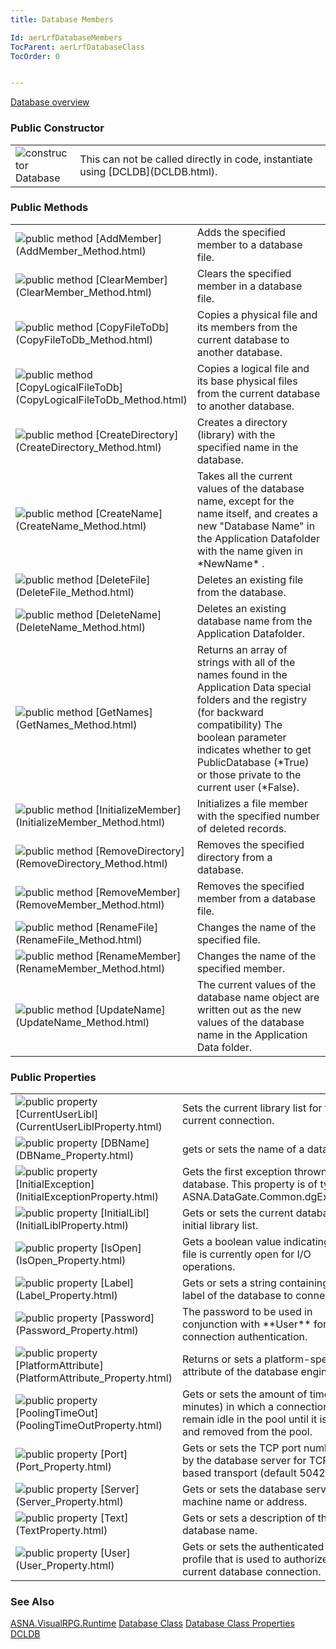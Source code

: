 ```yaml
---
title: Database Members

Id: aerLrfDatabaseMembers
TocParent: aerLrfDatabaseClass
TocOrder: 0


---
```


[Database overview](aerLrfDatabaseClass.html) 

### Public Constructor
<table class="dtTABLE" id="Table2" cellspacing="0">
                <colgroup span="1" valign="top">
                    <col span="1" width="20%" />
                    <col span="1" width="79.99%" />
                </colgroup>
                <tr>
                    <td colspan="1" rowspan="1">
                        <img alt="constructor" src="../Images/methods.bmp" border="0" /> Database
                    </td>
                    <td colspan="1" rowspan="1">
                        This can not be called directly in code, instantiate using [DCLDB](DCLDB.html).
                    </td>
                </tr>
</table>

### Public Methods
<table class="dtTABLE" id="Table3" cellspacing="0">
                <colgroup span="1" valign="top">
                    <col span="1" width="20%" />
                    <col span="1" width="79.99%" />
                </colgroup>
                <tr>
                    <td colspan="1" rowspan="1" style="height: 20px; width: 207px;">
                        <img alt="public method" src="../Images/public method.gif" />
                        [AddMember](AddMember_Method.html)
                    </td>
                    <td colspan="1" rowspan="1" style="height: 20px">
                        Adds the specified member to
                        a database file.
                    </td>
                </tr>
                <tr>
                    <td colspan="1" rowspan="1" style="width: 207px">
                        <img alt="public method" src="../Images/public method.gif" />
                        [ClearMember](ClearMember_Method.html)
                    </td>
                    <td colspan="1" rowspan="1">
                        Clears the specified member in a
                        database file.
                    </td>
                </tr>
                <tr>
                    <td colspan="1" rowspan="1" style="height: 24px; width: 207px;">
                        <img alt="public method" src="../Images/public method.gif" />
                        [CopyFileToDb](CopyFileToDb_Method.html)
                    </td>
                    <td colspan="1" rowspan="1" style="height: 24px">Copies a physical file and its members from the current database to another database.			</td>
                </tr>
                <tr>
                    <td colspan="1" rowspan="1" style="width: 207px">
                        <img alt="public method" src="../Images/public method.gif" border="0" />
                        [CopyLogicalFileToDb](CopyLogicalFileToDb_Method.html)
                    </td>
                    <td colspan="1" rowspan="1">
                        Copies a logical file and its base physical files from the current
                        database to another database.
                    </td>
                </tr>
                <tr>
                    <td colspan="1" rowspan="1" style="width: 207px">
                        <img alt="public method" src="../Images/public method.gif" />
                        [CreateDirectory](CreateDirectory_Method.html)
                    </td>
                    <td colspan="1" rowspan="1">
                        Creates a directory (library) with the specified name in the database.
                    </td>
                </tr>
                <tr>
                    <td colspan="1" rowspan="1" style="width: 207px">
                        <img alt="public method" src="../Images/public method.gif" border="0" />
                        [CreateName](CreateName_Method.html)
                    </td>
                    <td colspan="1" rowspan="1">
                        Takes all the current values of the database name, except for the name itself, and creates
                        a new "Database Name" in the Application
                        Datafolder with the name given in *NewName* .
                    </td>
                </tr>
                <tr>
                    <td colspan="1" rowspan="1" style="height: 23px; width: 207px;">
                        <img alt="public method" src="../Images/public method.gif" />
                        [DeleteFile](DeleteFile_Method.html)
                    </td>
                    <td colspan="1" rowspan="1" style="height: 23px">
                        Deletes an existing file from the database.
                    </td>
                </tr>
                <tr>
                    <td colspan="1" rowspan="1" style="width: 207px">
                        <img alt="public method" src="../Images/public method.gif" border="0" />
                        [DeleteName](DeleteName_Method.html)
                    </td>
                    <td colspan="1" rowspan="1">
                        Deletes an existing database name from the
                        Application Datafolder.
                    </td>
                </tr>
                <tr>
                    <td colspan="1" rowspan="1" style="height: 44px; width: 207px;">
                        <img alt="public method" src="../Images/public method.gif" border="0" />
                        [GetNames](GetNames_Method.html)
                    </td>
                    <td colspan="1" rowspan="1" style="height: 44px">
                        Returns an array of strings with all of the names found in the Application Data special folders and the registry (for backward compatibility)
                        The boolean parameter indicates whether to get PublicDatabase (*True) or those private to the current user (*False).
                    </td>
                </tr>
                <tr>
                    <td colspan="1" rowspan="1" style="width: 207px">
                        <img alt="public method" src="../Images/public method.gif" />
                        [InitializeMember](InitializeMember_Method.html)
                    </td>
                    <td colspan="1" rowspan="1">
                        Initializes a file member with the specified number of deleted records.
                    </td>
                </tr>
                <tr>
                    <td colspan="1" rowspan="1" style="width: 207px">
                        <img alt="public method" src="../Images/public method.gif" />
                        [RemoveDirectory](RemoveDirectory_Method.html)
                    </td>
                    <td colspan="1" rowspan="1">
                        Removes the specified directory from a
                        database.
                    </td>
                </tr>
                <tr>
                    <td colspan="1" rowspan="1" style="width: 207px">
                        <img alt="public method" src="../Images/public method.gif" />
                        [RemoveMember](RemoveMember_Method.html)
                    </td>
                    <td colspan="1" rowspan="1">
                        Removes the specified member from a
                        database file.
                    </td>
                </tr>
                <tr>
                    <td colspan="1" rowspan="1" style="width: 207px">
                        <img alt="public method" src="../Images/public method.gif" />
                        [RenameFile](RenameFile_Method.html)
                    </td>
                    <td colspan="1" rowspan="1">
                        Changes the name of the specified file.
                    </td>
                </tr>
                <tr>
                    <td colspan="1" rowspan="1" style="width: 207px">
                        <img alt="public method" src="../Images/public method.gif" />
                        [RenameMember](RenameMember_Method.html)
                    </td>
                    <td colspan="1" rowspan="1">
                        Changes the name of the specified member.
                    </td>
                </tr>
                <tr>
                    <td colspan="1" rowspan="1" style="width: 207px">
                        <img alt="public method" src="../Images/public method.gif" border="0" />
                        [UpdateName](UpdateName_Method.html)
                    </td>
                    <td colspan="1" rowspan="1">
                        The current values of the database name object are written out as the new values of the database name in the Application Data
                        folder.
                    </td>
                </tr>
</table>

### Public Properties
<table class="dtTABLE" id="Table5" cellspacing="0">
                <colgroup span="1" valign="top">
                    <col span="1" width="20%" />
                    <col span="1" width="79.99%" />
                </colgroup>
                <tr>
                    <td colspan="1" rowspan="1" height="27">
                        <img alt="public property" src="../Images/property.bmp" border="0" />
                        [CurrentUserLibl](CurrentUserLiblProperty.html)
                    </td>
                    <td colspan="1" rowspan="1" height="27">Sets the current library list for the current connection.</td>
                </tr>
                <tr>
                    <td colspan="1" rowspan="1">
                        <img alt="public property" src="../Images/property.bmp" border="0" />
                        [DBName](DBName_Property.html)
                    </td>
                    <td colspan="1" rowspan="1">
                        gets or sets the name of a database.
                    </td>
                </tr>
                <tr>
                    <td colspan="1" rowspan="1">
                        <img alt="public property" src="../Images/property.bmp" border="0" />
                        [InitialException](InitialExceptionProperty.html)
                    </td>
                    <td colspan="1" rowspan="1">Gets the first exception thrown for this database. This property is of type ASNA.DataGate.Common.dgException.</td>
                </tr>
                <tr>
                    <td colspan="1" rowspan="1">
                        <img alt="public property" src="../Images/property.bmp" border="0" />
                        [InitialLibl](InitialLiblProperty.html)
                    </td>
                    <td colspan="1" rowspan="1">Gets or sets the current database’s initial library list.</td>
                </tr>
                <tr>
                    <td colspan="1" rowspan="1">
                        <img alt="public property" src="../Images/property.bmp" border="0" />
                        [IsOpen](IsOpen_Property.html)
                    </td>
                    <td colspan="1" rowspan="1">Gets a boolean value indicating if the file is currently open for I/O operations.</td>
                </tr>
                <tr>
                    <td colspan="1" rowspan="1">
                        <img alt="public property" src="../Images/property.bmp" border="0" />
                        [Label](Label_Property.html)
                    </td>
                    <td colspan="1" rowspan="1">Gets or sets a string containing the label of the database to connect to.</td>
                </tr>
                <tr>
                    <td colspan="1" rowspan="1">
                        <img alt="public property" src="../Images/property.bmp" border="0" />
                        [Password](Password_Property.html)
                    </td>
                    <td colspan="1" rowspan="1">The password to be used in conjunction with **User**  for connection authentication.</td>
                </tr>
                <tr>
                    <td colspan="1" rowspan="1">
                        <img alt="public property" src="../Images/property.bmp" border="0" />
                        [PlatformAttribute](PlatformAttribute_Property.html)
                    </td>
                    <td colspan="1" rowspan="1">Returns or sets a platform-specific attribute of the database engine</td>
                </tr>
                <tr>
                    <td colspan="1" rowspan="1">
                        <img alt="public property" src="../Images/property.bmp" border="0" />
                        [PoolingTimeOut](PoolingTimeOutProperty.html)
                    </td>
                    <td colspan="1" rowspan="1">
                        Gets or sets the amount of time (in minutes) in which
                        a connection will remain idle in the pool until it is closed and removed from the pool. 
                    </td>
                </tr>
                <tr>
                    <td colspan="1" rowspan="1">
                        <img alt="public property" src="../Images/property.bmp" border="0" />
                        [Port](Port_Property.html)
                    </td>
                    <td colspan="1" rowspan="1">Gets or sets the TCP port number used by the database server for TCP/IP-based transport (default 5042).</td>
                </tr>
                <tr>
                    <td colspan="1" rowspan="1">
                        <img alt="public property" src="../Images/property.bmp" border="0" />
                        [Server](Server_Property.html)
                    </td>
                    <td colspan="1" rowspan="1">Gets or sets the database server host machine name or address.</td>
                </tr>
                <tr>
                    <td colspan="1" rowspan="1">
                        <img alt="public property" src="../Images/property.bmp" border="0" />
                        [Text](TextProperty.html)
                    </td>
                    <td colspan="1" rowspan="1">
                        Gets or sets a description of the database name.
                    </td>
                </tr>
                <tr>
                    <td colspan="1" rowspan="1" style="height: 23px">
                        <img alt="public property" src="../Images/property.bmp" border="0" />
                        [User](User_Property.html)
                    </td>
                    <td colspan="1" rowspan="1" style="height: 23px">Gets or sets the authenticated user profile that is used to authorize the current database connection.</td>
                </tr>
</table>

### See Also
[ASNA.VisualRPG.Runtime](aerLrfRuntimeNamespace.html)
[Database Class](aerLrfDatabaseClass.html)
[Database Class Properties](aerLrfDatabasePropertiesMain.html)
[DCLDB](DCLDB.html) 
